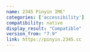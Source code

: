 ```yaml
---
name: 2345 Pinyin IME"
categories: ['accessibility']
compatibility: native
display_result: "Compatible"
version_from: "7.9"
link: https://pinyin.2345.cc
---
```

